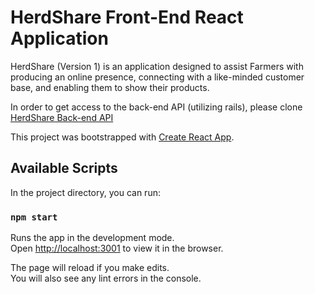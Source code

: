 # HerdShare Front-End React Application

HerdShare (Version 1) is an application designed to assist Farmers with producing an online presence, connecting with a like-minded customer base, and enabling them to show their products.

In order to get access to the back-end API (utilizing rails), please clone [HerdShare Back-end API](https://github.com/nsethblanchard/herdshare-backend-new)

This project was bootstrapped with [Create React App](https://github.com/facebook/create-react-app).

## Available Scripts

In the project directory, you can run:

### `npm start`

Runs the app in the development mode.\
Open [http://localhost:3001](http://localhost:3001) to view it in the browser.

The page will reload if you make edits.\
You will also see any lint errors in the console.
